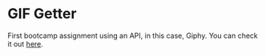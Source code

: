 # GIF Getter

First bootcamp assignment using an API, in this case, Giphy. You can check it out [here](https://strangebrewer.github.io/11-GIF-Getter/).
